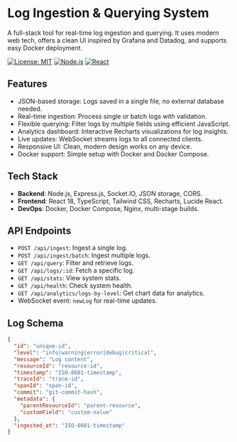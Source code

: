 # Log Ingestion & Querying System

A full-stack tool for real-time log ingestion and querying. It uses modern web tech, offers a clean UI inspired by Grafana and Datadog, and supports easy Docker deployment.

[![License: MIT](https://img.shields.io/badge/License-MIT-blue.svg)](https://opensource.org/licenses/MIT)
[![Node.js](https://img.shields.io/badge/Node.js-v18-green)](https://nodejs.org/)
[![React](https://img.shields.io/badge/React-18-blue)](https://react.dev/)

## Features

- JSON-based storage: Logs saved in a single file, no external database needed.
- Real-time ingestion: Process single or batch logs with validation.
- Flexible querying: Filter logs by multiple fields using efficient JavaScript.
- Analytics dashboard: Interactive Recharts visualizations for log insights.
- Live updates: WebSocket streams logs to all connected clients.
- Responsive UI: Clean, modern design works on any device.
- Docker support: Simple setup with Docker and Docker Compose.

## Tech Stack

- **Backend**: Node.js, Express.js, Socket.IO, JSON storage, CORS.
- **Frontend**: React 18, TypeScript, Tailwind CSS, Recharts, Lucide React.
- **DevOps**: Docker, Docker Compose, Nginx, multi-stage builds.

## API Endpoints

- `POST /api/ingest`: Ingest a single log.
- `POST /api/ingest/batch`: Ingest multiple logs.
- `GET /api/query`: Filter and retrieve logs.
- `GET /api/logs/:id`: Fetch a specific log.
- `GET /api/stats`: View system stats.
- `GET /api/health`: Check system health.
- `GET /api/analytics/logs-by-level`: Get chart data for analytics.
- WebSocket event: `newLog` for real-time updates.

## Log Schema

```json
{
  "id": "unique-id",
  "level": "info|warning|error|debug|critical",
  "message": "Log content",
  "resourceId": "resource-id",
  "timestamp": "ISO-8601-timestamp",
  "traceId": "trace-id",
  "spanId": "span-id",
  "commit": "git-commit-hash",
  "metadata": {
    "parentResourceId": "parent-resource",
    "customField": "custom-value"
  },
  "ingested_at": "ISO-8601-timestamp"
}